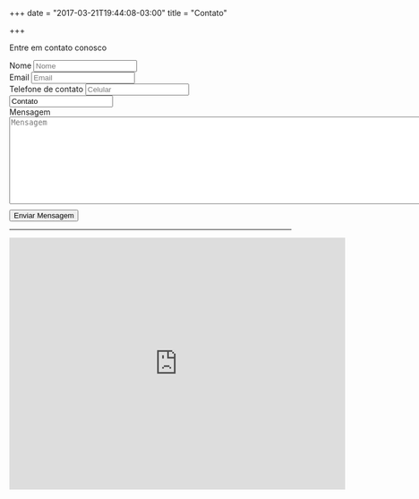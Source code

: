 +++
date = "2017-03-21T19:44:08-03:00"
title = "Contato"

+++
<div class="row">
  <div class="col-md-6 col-sm-6">
    <div id="contact_form">
      <p>Entre em contato conosco</p>
      <form role="form" id="contactForm" method="POST">
        <div class="form-group">
          <label for="name">Nome</label>
          <input type="text" class="form-control" id="name" name="name" placeholder="Nome" required>
        </div>
        <div class="form-group">
          <label for="email">Email</label>
          <input type="email" class="form-control" id="email" name="email" placeholder="Email" required>
        </div>
        <div class="form-group">
          <label for="phone-number">Telefone de contato</label>
          <input type="text" class="form-control" id="phone-number" name="phone-number" placeholder="Celular">
        </div>
        <div class="form-group hidden">
          <input type="text" class="form-control" id="subject" name="subject" placeholder="Assunto" value="Contato">
        </div>
        <div class="form-group">
          <label for="message">Mensagem</label>
          <textarea rows="10" cols="100" class="form-control" id="message" name="message" placeholder="Mensagem" required></textarea>
        </div>
        <button type="submit" id="feedbackSubmit" class="btn btn-primary btn-lg" style="display: block; margin-top: 10px;">Enviar Mensagem</button>
      </form>
    </div>
  </div>
  <hr class=".visible-phone">
  <div class="col-md-6 col-sm-6">
    <iframe src="https://www.google.com/maps/embed?pb=!1m18!1m12!1m3!1d3673.494643679893!2d-43.186798784407756!3d-22.968831384980284!2m3!1f0!2f0!3f0!3m2!1i1024!2i768!4f13.1!3m3!1m2!1s0x9bd55a8384b341%3A0x4a033fc41a586c75!2sMarcela+Monnerat+-+Est%C3%A9tica+Avan%C3%A7ada!5e0!3m2!1sen!2sus!4v1501552068644" width="600" height="450" frameborder="0" allowfullscreen></iframe>
  </div>
</div>
<script src="/js/send_contact_form.js"></script>
